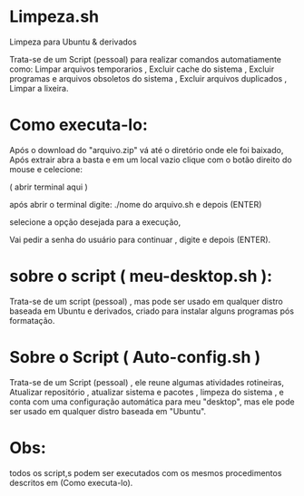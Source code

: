 # Limpeza.sh
Limpeza para Ubuntu & derivados

Trata-se de um Script (pessoal) para realizar comandos automatiamente como:
Limpar arquivos temporarios ,
Excluir cache do sistema ,
Excluir programas e arquivos obsoletos do sistema ,
Excluir arquivos duplicados ,
Limpar a lixeira.

# Como executa-lo:

Após o download do "arquivo.zip" vá até o diretório onde ele foi baixado,
Após extrair abra a basta e em um local vazio clique com o botão direito do mouse e celecione:

 ( abrir terminal aqui )

após abrir o terminal digite: ./nome do arquivo.sh  e depois (ENTER)
 
selecione a opção desejada para a execução,

Vai pedir a senha do usuário para continuar , digite e depois (ENTER).

# sobre o script ( meu-desktop.sh ):

Trata-se de um script (pessoal) , mas pode ser usado em qualquer distro baseada em Ubuntu e derivados,
criado para instalar alguns programas pós formatação.

# Sobre o Script ( Auto-config.sh )

Trata-se de um Script (pessoal) , ele reune algumas atividades rotineiras,
Atualizar repositório , atualizar sistema e pacotes , limpeza do sistema ,
e conta com uma configuração automática para meu "desktop",
mas ele pode ser usado em qualquer distro baseada em "Ubuntu".
 

# Obs: 
todos os script,s podem ser executados com os mesmos procedimentos descritos em (Como executa-lo).
